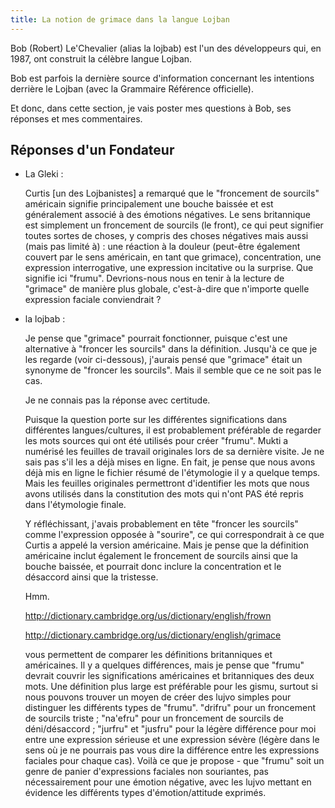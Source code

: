 ```yaml
---
title: La notion de grimace dans la langue Lojban
---
```


<div class="lojbo"></div>

Bob (Robert) Le'Chevalier (alias la lojbab) est l'un des développeurs qui, en 1987, ont construit la célèbre langue Lojban.

Bob est parfois la dernière source d'information concernant les intentions derrière le Lojban (avec la Grammaire Référence officielle).

Et donc, dans cette section, je vais poster mes questions à Bob, ses réponses et mes commentaires.
## Réponses d'un Fondateur
* La Gleki :

	Curtis [un des Lojbanistes] a remarqué que le "froncement de sourcils" américain signifie principalement une bouche baissée et est généralement associé à des émotions négatives. Le sens britannique est simplement un froncement de sourcils (le front), ce qui peut signifier toutes sortes de choses, y compris des choses négatives mais aussi (mais pas limité à) : une réaction à la douleur (peut-être également couvert par le sens américain, en tant que grimace), concentration, une expression interrogative, une expression incitative ou la surprise. Que signifie ici "frumu". Devrions-nous nous en tenir à la lecture de "grimace" de manière plus globale, c'est-à-dire que n'importe quelle expression faciale conviendrait ?
* la lojbab :

	Je pense que "grimace" pourrait fonctionner, puisque c'est une alternative à "froncer les sourcils" dans la définition. Jusqu'à ce que je les regarde (voir ci-dessous), j'aurais pensé que "grimace" était un synonyme de "froncer les sourcils". Mais il semble que ce ne soit pas le cas.
	
	Je ne connais pas la réponse avec certitude.
	
	Puisque la question porte sur les différentes significations dans différentes langues/cultures, il est probablement préférable de regarder les mots sources qui ont été utilisés pour créer "frumu". Mukti a numérisé les feuilles de travail originales lors de sa dernière visite. Je ne sais pas s'il les a déjà mises en ligne. En fait, je pense que nous avons déjà mis en ligne le fichier résumé de l'étymologie il y a quelque temps. Mais les feuilles originales permettront d'identifier les mots que nous avons utilisés dans la constitution des mots qui n'ont PAS été repris dans l'étymologie finale.
	
	Y réfléchissant, j'avais probablement en tête "froncer les sourcils" comme l'expression opposée à "sourire", ce qui correspondrait à ce que Curtis a appelé la version américaine. Mais je pense que la définition américaine inclut également le froncement de sourcils ainsi que la bouche baissée, et pourrait donc inclure la concentration et le désaccord ainsi que la tristesse.
	
	Hmm.
	
	http://dictionary.cambridge.org/us/dictionary/english/frown

	http://dictionary.cambridge.org/us/dictionary/english/grimace

	vous permettent de comparer les définitions britanniques et américaines. Il y a quelques différences, mais je pense que "frumu" devrait couvrir les significations américaines et britanniques des deux mots.
	Une définition plus large est préférable pour les gismu, surtout si nous pouvons trouver un moyen de créer des lujvo simples pour distinguer les différents types de "frumu". "drifru" pour un froncement de sourcils triste ; "na'efru" pour un froncement de sourcils de déni/désaccord ; "jurfru" et "jusfru" pour la légère différence pour moi entre une expression sérieuse et une expression sévère (légère dans le sens où je ne pourrais pas vous dire la différence entre les expressions faciales pour chaque cas). Voilà ce que je propose - que "frumu" soit un genre de panier d'expressions faciales non souriantes, pas nécessairement pour une émotion négative, avec les lujvo mettant en évidence les différents types d'émotion/attitude exprimés.
